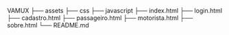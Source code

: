 VAMUX
├── assets
├── css
├── javascript
├── index.html
├── login.html
├── cadastro.html
├── passageiro.html
├── motorista.html
├── sobre.html
└── README.md
